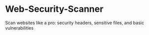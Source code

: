 # Web-Security-Scanner
Scan websites like a pro: security headers, sensitive files, and basic vulnerabilities
